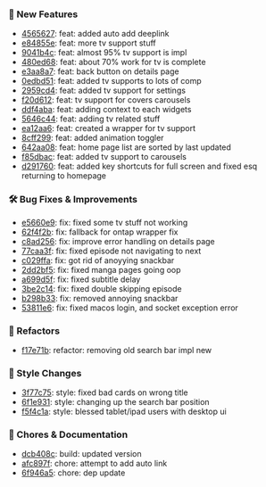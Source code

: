 

### 🎉 New Features
* [4565627](https://github.com/RyanYuuki/AnymeX/commit/4565627): feat: added auto add deeplink
* [e84855e](https://github.com/RyanYuuki/AnymeX/commit/e84855e): feat: more tv support stuff
* [9041b4c](https://github.com/RyanYuuki/AnymeX/commit/9041b4c): feat: almost 95% tv support is impl
* [480ed68](https://github.com/RyanYuuki/AnymeX/commit/480ed68): feat: about 70% work for tv is complete
* [e3aa8a7](https://github.com/RyanYuuki/AnymeX/commit/e3aa8a7): feat: back button on details page
* [0edbd51](https://github.com/RyanYuuki/AnymeX/commit/0edbd51): feat: added tv supports to lots of comp
* [2959cd4](https://github.com/RyanYuuki/AnymeX/commit/2959cd4): feat: added tv support for settings
* [f20d612](https://github.com/RyanYuuki/AnymeX/commit/f20d612): feat: tv support for covers carousels
* [ddf4aba](https://github.com/RyanYuuki/AnymeX/commit/ddf4aba): feat: adding context to each widgets
* [5646c44](https://github.com/RyanYuuki/AnymeX/commit/5646c44): feat: adding tv related stuff
* [ea12aa6](https://github.com/RyanYuuki/AnymeX/commit/ea12aa6): feat: created a wrapper for tv support
* [8cff299](https://github.com/RyanYuuki/AnymeX/commit/8cff299): feat: added animation toggler
* [642aa08](https://github.com/RyanYuuki/AnymeX/commit/642aa08): feat: home page list are sorted by last updated
* [f85dbac](https://github.com/RyanYuuki/AnymeX/commit/f85dbac): feat: added tv support to carousels
* [d291760](https://github.com/RyanYuuki/AnymeX/commit/d291760): feat: added key shortcuts for full screen and fixed esq returning to homepage

### 🛠️ Bug Fixes & Improvements
* [e5660e9](https://github.com/RyanYuuki/AnymeX/commit/e5660e9): fix: fixed some tv stuff not working
* [62f4f2b](https://github.com/RyanYuuki/AnymeX/commit/62f4f2b): fix: fallback for ontap wrapper fix
* [c8ad256](https://github.com/RyanYuuki/AnymeX/commit/c8ad256): fix: improve error handling on details page
* [77caa3f](https://github.com/RyanYuuki/AnymeX/commit/77caa3f): fix: fixed episode not navigating to next
* [c029ffa](https://github.com/RyanYuuki/AnymeX/commit/c029ffa): fix: got rid of anoyying snackbar
* [2dd2bf5](https://github.com/RyanYuuki/AnymeX/commit/2dd2bf5): fix: fixed manga pages going oop
* [a699d5f](https://github.com/RyanYuuki/AnymeX/commit/a699d5f): fix: fixed subtitle delay
* [3be2c14](https://github.com/RyanYuuki/AnymeX/commit/3be2c14): fix: fixed double skipping episode
* [b298b33](https://github.com/RyanYuuki/AnymeX/commit/b298b33): fix: removed annoying snackbar
* [53811e6](https://github.com/RyanYuuki/AnymeX/commit/53811e6): fix: fixed macos login, and socket exception error

### 🔧 Refactors
* [f17e71b](https://github.com/RyanYuuki/AnymeX/commit/f17e71b): refactor: removing old search bar impl new

### 🎨 Style Changes
* [3f77c75](https://github.com/RyanYuuki/AnymeX/commit/3f77c75): style: fixed bad cards on wrong title
* [6f1e931](https://github.com/RyanYuuki/AnymeX/commit/6f1e931): style: changing up the search bar position
* [f5f4c1a](https://github.com/RyanYuuki/AnymeX/commit/f5f4c1a): style: blessed tablet/ipad users with desktop ui

### 🧹 Chores & Documentation
* [dcb408c](https://github.com/RyanYuuki/AnymeX/commit/dcb408c): build: updated version
* [afc897f](https://github.com/RyanYuuki/AnymeX/commit/afc897f): chore: attempt to add auto link
* [6f946a5](https://github.com/RyanYuuki/AnymeX/commit/6f946a5): chore: dep update

